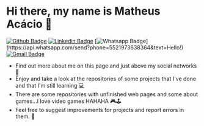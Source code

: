 # Hi there, my name is Matheus Acácio 👋

[![Github Badge](https://img.shields.io/badge/-Github-000?style=flat-square&logo=Github&logoColor=white&link=https://github.com/matheus-2000)](https://github.com/matheus-2000)
[![Linkedin Badge](https://img.shields.io/badge/-LinkedIn-blue?style=flat-square&logo=Linkedin&logoColor=white&link=https://https://www.linkedin.com/in/matheus-acácio-64b39b19b)](https://www.linkedin.com/in/matheus-acácio-64b39b19b/)
[![Whatsapp Badge](https://img.shields.io/badge/-Whatsapp-4CA143?style=flat-square&labelColor=4CA143&logo=whatsapp&logoColor=white&link=https://api.whatsapp.com/send?phone=5521973638364&text=Hello!)](https://api.whatsapp.com/send?phone=5521973638364&text=Hello!)
[![Gmail Badge](https://img.shields.io/badge/-Gmail-c14438?style=flat-square&logo=Gmail&logoColor=white&link=mailto:mra.acaciorodrigues@gmail.com)](mailto:mra.acaciorodrigues@gmail.com)

- Find out more about me on this page and just above my social networks 🚀
- Enjoy and take a look at the repositories of some projects that I've done and that I'm still learning 💻
- There are some repositories with unfinished web pages and some about games...I love video games HAHAHA 🎮🕹
- Feel free to suggest improvements for projects and report errors in them. 🔎
